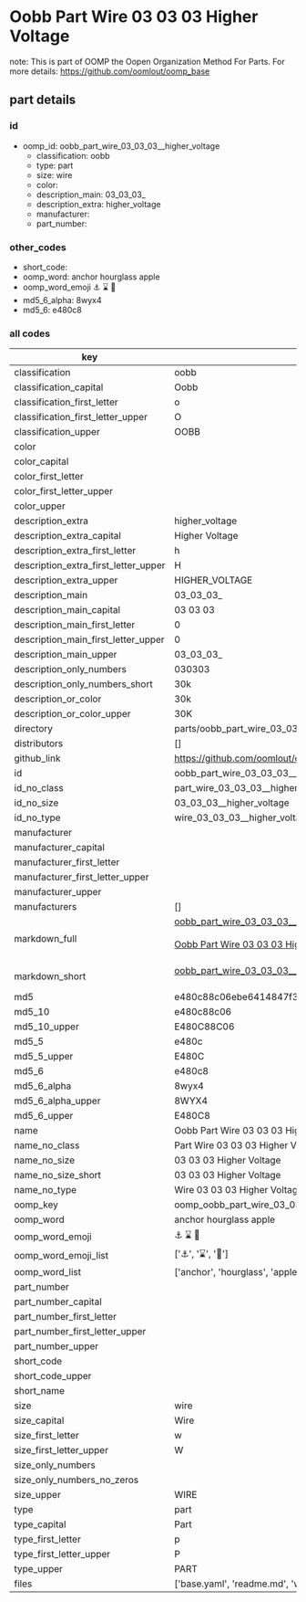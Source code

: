 # Oobb Part Wire 03 03 03  Higher Voltage  

note: This is part of OOMP the Oopen Organization Method For Parts. For more details: https://github.com/oomlout/oomp_base

##  part details





### id
* oomp_id: oobb_part_wire_03_03_03__higher_voltage
  * classification: oobb
  * type: part
  * size: wire
  * color: 
  * description_main: 03_03_03_
  * description_extra: higher_voltage
  * manufacturer: 
  * part_number: 

### other_codes
* short_code: 
* oomp_word: anchor hourglass apple
* oomp_word_emoji :anchor: :hourglass: :apple:
* md5_6_alpha: 8wyx4
* md5_6: e480c8

### all codes 
| key | value |  
| --- | --- |  
| classification | oobb |  
| classification_capital | Oobb |  
| classification_first_letter | o |  
| classification_first_letter_upper | O |  
| classification_upper | OOBB |  
| color |  |  
| color_capital |  |  
| color_first_letter |  |  
| color_first_letter_upper |  |  
| color_upper |  |  
| description_extra | higher_voltage |  
| description_extra_capital | Higher Voltage |  
| description_extra_first_letter | h |  
| description_extra_first_letter_upper | H |  
| description_extra_upper | HIGHER_VOLTAGE |  
| description_main | 03_03_03_ |  
| description_main_capital | 03 03 03  |  
| description_main_first_letter | 0 |  
| description_main_first_letter_upper | 0 |  
| description_main_upper | 03_03_03_ |  
| description_only_numbers | 030303 |  
| description_only_numbers_short | 30k |  
| description_or_color | 30k |  
| description_or_color_upper | 30K |  
| directory | parts/oobb_part_wire_03_03_03__higher_voltage |  
| distributors | [] |  
| github_link | https://github.com/oomlout/oomlout_oomp_part_src/tree/main/parts/oobb_part_wire_03_03_03__higher_voltage/working |  
| id | oobb_part_wire_03_03_03__higher_voltage |  
| id_no_class | part_wire_03_03_03__higher_voltage |  
| id_no_size | 03_03_03__higher_voltage |  
| id_no_type | wire_03_03_03__higher_voltage |  
| manufacturer |  |  
| manufacturer_capital |  |  
| manufacturer_first_letter |  |  
| manufacturer_first_letter_upper |  |  
| manufacturer_upper |  |  
| manufacturers | [] |  
| markdown_full | [oobb_part_wire_03_03_03__higher_voltage](https://github.com/oomlout/oomlout_oomp_part_src/tree/main/parts/oobb_part_wire_03_03_03__higher_voltage/working)<br>[](https://github.com/oomlout/oomlout_oomp_part_src/tree/main/parts/oobb_part_wire_03_03_03__higher_voltage/working)<br>[Oobb Part Wire 03 03 03  Higher Voltage](https://github.com/oomlout/oomlout_oomp_part_src/tree/main/parts/oobb_part_wire_03_03_03__higher_voltage/working)<br><br> |  
| markdown_short | [oobb_part_wire_03_03_03__higher_voltage](https://github.com/oomlout/oomlout_oomp_part_src/tree/main/parts/oobb_part_wire_03_03_03__higher_voltage/working)<br><br> |  
| md5 | e480c88c06ebe6414847f3d34cd475df |  
| md5_10 | e480c88c06 |  
| md5_10_upper | E480C88C06 |  
| md5_5 | e480c |  
| md5_5_upper | E480C |  
| md5_6 | e480c8 |  
| md5_6_alpha | 8wyx4 |  
| md5_6_alpha_upper | 8WYX4 |  
| md5_6_upper | E480C8 |  
| name | Oobb Part Wire 03 03 03  Higher Voltage |  
| name_no_class | Part Wire 03 03 03  Higher Voltage |  
| name_no_size | 03 03 03  Higher Voltage |  
| name_no_size_short | 03 03 03  Higher Voltage |  
| name_no_type | Wire 03 03 03  Higher Voltage |  
| oomp_key | oomp_oobb_part_wire_03_03_03__higher_voltage |  
| oomp_word | anchor hourglass apple |  
| oomp_word_emoji | :anchor: :hourglass: :apple: |  
| oomp_word_emoji_list | [':anchor:', ':hourglass:', ':apple:'] |  
| oomp_word_list | ['anchor', 'hourglass', 'apple'] |  
| part_number |  |  
| part_number_capital |  |  
| part_number_first_letter |  |  
| part_number_first_letter_upper |  |  
| part_number_upper |  |  
| short_code |  |  
| short_code_upper |  |  
| short_name |  |  
| size | wire |  
| size_capital | Wire |  
| size_first_letter | w |  
| size_first_letter_upper | W |  
| size_only_numbers |  |  
| size_only_numbers_no_zeros |  |  
| size_upper | WIRE |  
| type | part |  
| type_capital | Part |  
| type_first_letter | p |  
| type_first_letter_upper | P |  
| type_upper | PART |  
| files | ['base.yaml', 'readme.md', 'working.json', 'working.yaml'] |  
